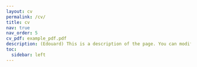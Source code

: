 ```yaml
---
layout: cv
permalink: /cv/
title: cv
nav: true
nav_order: 5
cv_pdf: example_pdf.pdf
description: (Edouard) This is a description of the page. You can modify it in '_pages/cv.md'. You can also change or remove the top pdf download button(Edouard).
toc:
  sidebar: left
---
```

